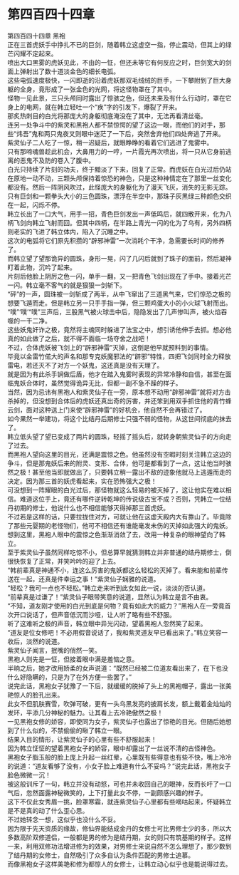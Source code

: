 # 第四百四十四章

第四百四十四章 黑袍\
正在三首虎妖手中挣扎不已的巨剑，随着韩立这虚空一指，停止震动，但其上的绿芒闪耀不定起来。\
喷出大口黑雾的虎妖见此，不由的一怔，但还未等它有何反应之时，巨剑宽大的剑面上弹射出了数十道淡金色的细长电弧。\
这些电弧速度极快，一闪即逝的沿着虎妖那双毛绒绒的巨手，一下攀附到了巨大身躯的全身，竟形成了一张金色的光网，将这怪物罩在了其中。\
怪物一见此景，三只头颅同时露出了惊骇之色，但还未来及有什么行动时，罩在它身上的电网，就在韩立轻吐一个“疾”字的引发下，爆裂了开来。\
那炙热刺目的白光将那庞大的身躯彻底淹没在了其中，无法再看清丝毫。\
连另一处争斗中的紫灵和黑袍人都不禁惊愕的望了这边一眼，而他们的对手，那些“炜吾”鬼和两只鬼夜叉则眼中迷茫了一下后，突然舍弃他们四处奔逃了开来。\
紫灵仙子二人吃了一惊，稍一迟疑后，就眼睁睁的看着它们逃进了鬼雾中。\
只有那啼魂兽趁此机会，大鼻用力的一哼，一片霞光再次喷出，将一只从它身前逃离的恶鬼不及防的卷入了腹中。\
白光只持续了片刻的功夫，终于黯淡了下来，回复了正常。而虎妖在白光过后仍站在原地一动不动，三颗头颅保持着惊恐的神色，只是这种神情定在了那里一丝变化都没有。然后一阵阴风吹过，此怪庞大的身躯化为了漫天飞灰，消失的无影无踪。\
只有巨剑和一颗拳头大小的三色圆珠，漂浮在半空中，那珠子灰黑绿三种颜色交织在一起，闪烁不停。\
韩立长出了一口大气，用手一招，青色巨剑发出一声低鸣后，就四散开来，化为八柄飞剑向韩立飞射而回。但其中四柄，在半路上青光一闪的化为了乌有，另外四柄则老实的飞进了韩立体内，陷入了沉睡之中。\
这次的电弧将它们原先积攒的“辟邪神雷”一次消耗个干净，急需要长时间的修养了。\
而韩立望了望那诡异的圆珠，身形一晃，闪了几闪后就到了珠子的面前，然后凝神盯着此物，沉吟了起来。\
片刻后他脸上阴厉之色一闪，单手一翻，又一把青色飞剑出现在了手中。接着光芒一闪。韩立毫不客气的就是狠狠一剑斩下。\
“砰”的一声，圆珠被一剑斩成了两半，从中飞窜出了三道黑气来，它们惊恐之极的想要飞遁而走。但是韩立另一只手手指一弹，但三颗鸡蛋大小的小火球飞射而出。\
“噗”‘噗’“噗”三声后，三股黑气被火球击中后，隐隐发出了几声惨叫声，被火焰吞噬的一干二净。\
这些妖鬼奸诈之极，竟然将主魂同时躲进了法宝之中，想引诱他伸手去抓。想必他真的如此做了之后，就不得不面临一场夺舍之战吧！\
不过，合体虎妖被飞剑上的“辟邪神雷”灭掉，这倒是他早就预料到的事情。\
毕竟以金雷竹偌大的声名和那专克妖魔邪法的“辟邪”特性，四把飞剑同时全力释放雷电，若还灭不了对方一个妖鬼，这还真是没有天理了。\
就是因为有此杀手锏做后盾，他才在踏入鬼雾时表现的异常冷静和自信，甚至在面临鬼妖合体时，虽然觉得诡异无比，但都一副不急不躁的样子。\
当然，因为忌讳有黑袍人和紫灵仙子在一旁，原本想不动用“辟邪神雷”就将对方击杀掉的，但没想到合体后的虎妖还真出奇的厉害，并还笨到用双手抓住他的青竹蜂云剑，面对这种送上门来使“辟邪神雷”的好机会，他自然不会再错过了。\
如今果然一举建功，将这个比结丹后期修士只强不弱的怪物，从这世间彻底的抹去了。\
韩立低头望了望已变成了两片的圆珠，轻摇了摇头后，就转身朝紫灵仙子的方向走了过去。\
而黑袍人望向这里的目光，还满是震惊之色。他虽然没有空暇时刻关注韩立这边的争斗，但是那鬼妖后来的附灵、变形、合体，他可是都看到了一点，这让他当时骇然之极！甚至他当即就做出了，只要韩立稍一露出不敌的迹象他就马上逃遁而走的决定。因为那三首的妖虎看起来，实在恐怖强大之极！\
可没想到一阵耀眼的白光过后，那怪物就这么轻易的被灭掉了，这让他实在难以相信。难道这位手上，竟还有哪件逆转乾坤的传说级古宝不成？否则，凭韩立一位结丹初期的修士，他说什么也不相信能够灭得掉那三首虎妖。\
不过若是这样的话，只要拉拢住对方，可就让他在这虚天殿内大有靠山了。毕竟除了那些元婴期的老怪物们，他可不相信还有谁能毫发未伤的灭掉如此强大的鬼妖。\
想到这里，黑袍人眼中的震惊之色渐渐消敛了去，改用一种复杂的眼神望向了韩立。\
至于紫灵仙子虽然同样吃惊不小，但总算早就猜测韩立并非普通的结丹期修士，倒很快恢复了正常，并笑吟吟的迎了上去。\
“韩前辈真是神通不小，连这么厉害的鬼妖都这么轻松的灭掉了。看来能和前辈传送在一起，还真是件幸运之事！”紫灵仙子娴雅的说道。\
“轻松？我可一点也不轻松。”韩立走来听到此女如此一说，淡淡的否认道。\
“前辈真是过谦了！”紫灵仙子眼带笑意的说道，显然认为韩立是言不由衷。\
“不知，道友刚才使用的白光到底是何物？竟有如此大的威力？”黑袍人在一旁竟首次开口说话了，但声音低沉而沙哑，让人听了略有些不舒服。\
听了这难听之极的声音，韩立眼中异光闪动，望着黑袍人忽然笑了起来。\
“道友是位女修吧！不必用假音说话了，我和紫灵道友早已看出来了。”韩立笑容一收后，淡然的说道。\
紫灵仙子闻言，抿嘴的俏然一笑。\
黑袍人则先是一怔，但接着眼中满是羞恼之意。\
半晌之后，她才改用娇柔的女声说道：“既然已经被二位道友看出来了，在下也没什么好隐瞒的，只是为了在外方便一些罢了。”\
说完此话，黑袍女子犹豫了一下后，就缓缓的脱掉了头上的黑袍帽子，露出一张美艳惊人的脸孔出来。\
此女不但肌肤赛雪，吹弹可破，更有一头乌黑发亮的披肩长发，额上戴着金灿灿的发环，平添几分神秘的魅力。让其看上去冷艳傲然之极！\
一见黑袍女修的娇容，即使同为女子，紫灵仙子也露出了惊艳的目光。但随后她想到了什么似的，不禁偷偷的瞅了韩立一眼。\
结果入目的情形，让紫灵仙子的心里有些不舒服起来！\
因为韩立怔怔的望着黑袍女子的娇容，眼中却露出了一丝说不清的古怪神色。\
黑袍女子脂玉般的脸上庞上升起一丝红晕，心里既有些得意也有些不快，嘴上冷冷的说道：“道友看够了没有，小女子脸上难道有什么不妥吗？”说完此话，黑袍女子脸色微微一沉！\
被这般训斥了一句，韩立并没有动怒，可也并未收回自己的眼神，反而长吁了一口气后，忽然面露神秘微笑的，上下打量此女不停，一副颇感兴趣的样子。\
这下不仅此女秀眉一挑，脸罩寒霜，就连紫灵仙子心里都有些嘀咕起来，怀疑韩立是不是真的动了什么歪心思。\
不过她转念一想，这似乎也没什么不妥。\
因为限于先天资质的缘故，修仙界能结成金丹的女修士可比男修士少的多，所以大多数高阶双修道侣，一般都是男的修为是结丹期，女的则只有筑基期的样子。这样一来，利用双修功法增进修为的效果，对男修士来说自然不怎么理想了，那少数到了结丹期的女修士，自然吸引了众多自认为条件匹配的男修士追慕。\
而像黑袍女子这样美艳和修为都惊人的女修士，让韩立动心似乎也是能说得过去。

